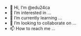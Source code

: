 - 👋 Hi, I’m @edu24ca
- 👀 I’m interested in ...
- 🌱 I’m currently learning ...
- 💞️ I’m looking to collaborate on ...
- 📫 How to reach me ...

<!---
edu24ca/edu24ca is a ✨ special ✨ repository because its `README.md` (this file) appears on your GitHub profile.
You can click the Preview link to take a look at your changes.
--->
